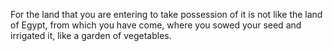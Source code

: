 For the land that you are entering to take possession of it is not like the land of Egypt, from which you have come, where you sowed your seed and irrigated it, like a garden of vegetables.
